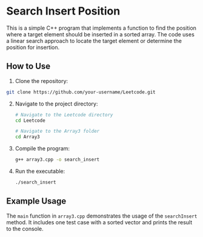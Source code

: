# Search Insert Position

This is a simple C++ program that implements a function to find the position where a target element should be inserted in a sorted array. The code uses a linear search approach to locate the target element or determine the position for insertion.

## How to Use

1. Clone the repository:

```bash
git clone https://github.com/your-username/Leetcode.git
```

2. Navigate to the project directory:

    ```bash
    # Navigate to the Leetcode directory
    cd Leetcode

    # Navigate to the Array3 folder
    cd Array3
    ```

3. Compile the program:

    ```bash
    g++ array3.cpp -o search_insert
    ```

4. Run the executable:

    ```bash
    ./search_insert
    ```

## Example Usage

The `main` function in `array3.cpp` demonstrates the usage of the `searchInsert` method. It includes one test case with a sorted vector and prints the result to the console.

